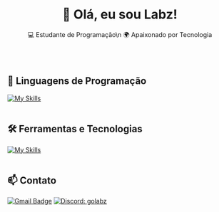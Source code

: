 <h1 align="center">👋 Olá, eu sou Labz!</h1>

<p align="center">
  💻 Estudante de Programação\n
  🌍 Apaixonado por Tecnologia
</p><br><br>


## 🚀 Linguagens de Programação
[![My Skills](https://skillicons.dev/icons?i=java,python,javascript,c,php)](https://skillicons.dev)<br><br>

## 🛠️ Ferramentas e Tecnologias
[![My Skills](https://skillicons.dev/icons?i=vscode,eclipse,mysql,bootstrap,git,github)](https://skillicons.dev)<br><br>

## 📫 Contato

[![Gmail Badge](https://img.shields.io/badge/-{SeuEmail}-006bed?style=flat-square&logo=Gmail&logoColor=white&link=mailto:{SeuEmail})](mailto:{SeuEmail})
[![Discord: golabz](https://img.shields.io/badge/-ellendias-blue?style=flat-square&logo=Discord&logoColor=white&link=https://www.linkedin.com/in/devellenias/)](https://www.linkedin.com/in/devellendias/)
